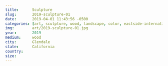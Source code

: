 ```yaml
---
title:  	Sculpture
slug:		2019-sculpture-01
date:   	2019-04-01 11:43:56 -0500
categories: [art, sculpture, wood, landscape, color, eastside-international-la, community-woodshop-glendale]
img:		art/2019-sculpture-01.jpg
year:		2019
medium:		wood
city:		Glendale
state:      California
country:
size:
---
```

